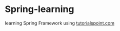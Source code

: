 # Spring-learning

learning Spring Framework using <a href="www.tutorialspoint.com/spring">tutorialspoint.com</a>

